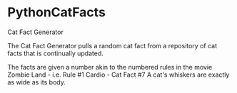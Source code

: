 # PythonCatFacts
Cat Fact Generator

The Cat Fact Generator pulls a random cat fact from a repository of cat facts that is continually updated.

The facts are given a number akin to the numbered rules in the movie Zombie Land - i.e. Rule #1 Cardio - Cat Fact #7 A cat's whiskers are exactly as wide as its body.
